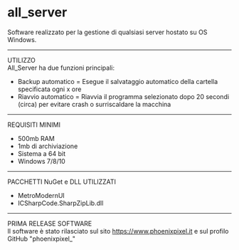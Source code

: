 # all_server

Software realizzato per la gestione di qualsiasi server hostato su OS Windows.

---

UTILIZZO<br>
All_Server ha due funzioni principali:

- Backup automatico = Esegue il salvataggio automatico della cartella specificata ogni x ore
- Riavvio automatico = Riavvia il programma selezionato dopo 20 secondi (circa) per evitare crash o surriscaldare la macchina

---

REQUISITI MINIMI

- 500mb RAM
- 1mb di archiviazione
- Sistema a 64 bit
- Windows 7/8/10

---

PACCHETTI NuGet e DLL UTILIZZATI

- MetroModernUI
- ICSharpCode.SharpZipLib.dll

---

PRIMA RELEASE SOFTWARE<br>
Il software è stato rilasciato sul sito https://www.phoenixpixel.it e sul profilo GitHub "phoenixpixel\_"
